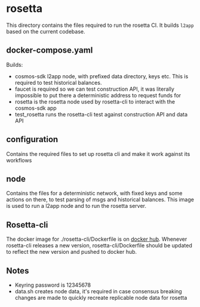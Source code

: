 # rosetta

This directory contains the files required to run the rosetta CI. It builds `l2app` based on the current codebase.

## docker-compose.yaml

Builds:

- cosmos-sdk l2app node, with prefixed data directory, keys etc. This is required to test historical balances.
- faucet is required so we can test construction API, it was literally impossible to put there a deterministic address to request funds for
- rosetta is the rosetta node used by rosetta-cli to interact with the cosmos-sdk app
- test_rosetta runs the rosetta-cli test against construction API and data API

## configuration

Contains the required files to set up rosetta cli and make it work against its workflows

## node

Contains the files for a deterministic network, with fixed keys and some actions on there, to test parsing of msgs and historical balances.  This image is used to run a l2app node and to run the rosetta server.

## Rosetta-cli

The docker image for ./rosetta-cli/Dockerfile is on [docker hub](https://hub.docker.com/r/tendermintdev/rosetta-cli).  Whenever rosetta-cli releases a new version, rosetta-cli/Dockerfile should be updated to reflect the new version and pushed to docker hub.

## Notes

- Keyring password is 12345678
- data.sh creates node data, it's required in case consensus breaking changes are made to quickly recreate replicable node data for rosetta
